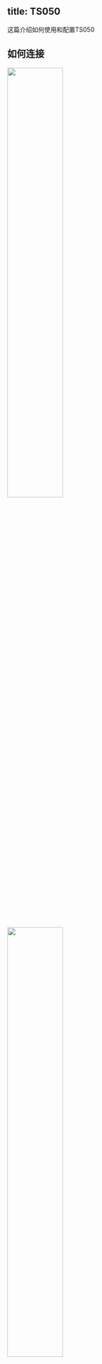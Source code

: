 title: TS050
---

这篇介绍如何使用和配置TS050

## 如何连接

<img src="/linux/images/vim3/vim3_ts050_front.jpg" width="50%" height="50%">

<img src="/linux/images/vim3/vim3_ts050.jpg" width="50%" height="50%">

## 如何旋转TS050

<ul class="nav nav-tabs" id="myTab" role="tablist">
  <li class="nav-item" role="presentation">
    <a class="nav-link active" id="desktop-tab" data-toggle="tab" href="#desktop" role="tab" aria-controls="desktop" aria-selected="true">Desktop</a>
  </li>
  <li class="nav-item" role="presentation">
    <a class="nav-link" id="server-tab" data-toggle="tab" href="#server" role="tab" aria-controls="server" aria-selected="false">Server (Headless)</a>
  </li>
</ul>
<div class="tab-content" id="myTabContent">
<div class="tab-pane fade show active" id="desktop" role="tabpanel" aria-labelledby="desktop-tab">


需要增加Xorg配置文件和开机启动设置分辨率脚本。

1. 创建Xorg配置文件

创建文件`/etc/X11/xorg.conf.d/10-ts050-fbdev-rotate.conf`包含如下内容：

```sh
Section "Device"
    Identifier "Configured Video Device"
    # Rotate off
#   Option "Rotate" "off"
    # Rotate Right / clockwise, 90 degrees
    Option "Rotate" "CW"
    # Rotate upside down, 180 degrees
#   Option "Rotate" "UD"
    # Rotate counter clockwise, 270 degrees
#   Option "Rotate" "CCW"

EndSection

Section "InputClass"
    Identifier "Coordinate Transformation Matrix"
    MatchIsTouchscreen "on"
    MatchProduct "EP0000M09"
    MatchDriver "libinput"
    # Rotate Right / clockwise, 90 degrees 
    Option "CalibrationMatrix" "0 1 0 -1 0 1 0 0 1"
    # Rotate upside down, 180 degrees
#   Option "CalibrationMatrix" "-1 0 1 0 -1 1 0 0 1"
    # otate counter clockwise, 270 degrees 
#   Option "CalibrationMatrix" "0 -1 1 1 0 0 0 0 1"
EndSection
```

2. 增加分辨率设置启动脚本

创建文件`/etc/xdg/autostart/panel-setup.desktop`包含以下内容：

```sh
[Desktop Entry]
Version=1.0
Name=pixel
Exec=xrandr --output "default" --mode "1920x1088"
Terminal=false
Type=Application
Categories=
GenericName=
X-GNOME-Autostart-Phase=Initialization
X-KDE-autostart-phase=1
NoDisplay=true
```

重启系统，屏幕就会自动配置成横屏。

{% note info Note %}

上面的配置是旋转到`横屏`模式，你同样可以设置旋转到其他模式，只需要取消注释对应的模式即可。 
还有一点要注意就是分辨率的设置，如果是`横屏`，分辨率要设置为`1920x1088`，如果是`竖屏`，分辨率要设置为`1088x1920`。

{% endnote %}


{% note warn 这些配置同样会影响HDMI显示，如果你想要用HDMI显示，那么需要移除这些配置。 %}

{% endnote %}

</div>
<div class="tab-pane fade show" id="server" role="tabpanel" aria-labelledby="server-tab">


请参考[如何旋转framebuffer](/linux/zh-cn/vim3/RotateFramebuffer.html)

</div>
</div>


